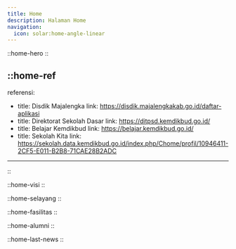 ```yaml
---
title: Home
description: Halaman Home
navigation:
  icon: solar:home-angle-linear
---
```


::home-hero
::

::home-ref
---
referensi:
  - title: Disdik Majalengka
    link: https://disdik.majalengkakab.go.id/daftar-aplikasi
  - title: Direktorat Sekolah Dasar
    link: https://ditpsd.kemdikbud.go.id/
  - title: Belajar Kemdikbud
    link: https://belajar.kemdikbud.go.id/
  - title: Sekolah Kita
    link: https://sekolah.data.kemdikbud.go.id/index.php/Chome/profil/10946411-2CF5-E011-B2B8-71CAE28B2ADC
---
::

::home-visi
::

::home-selayang
::

::home-fasilitas
::

::home-alumni
::

::home-last-news
::
